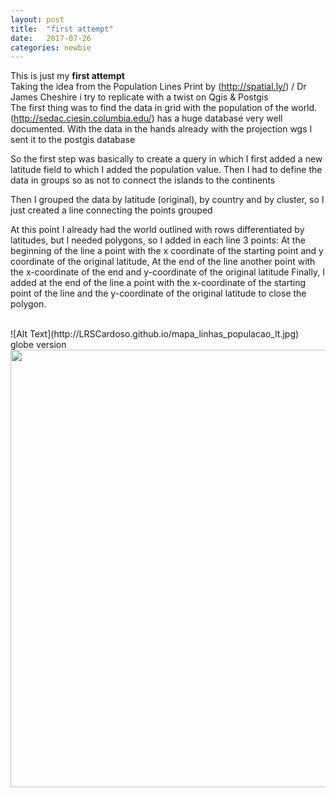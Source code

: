 ```yaml
---
layout: post
title:  "first attempt"
date:   2017-07-26 
categories: newbie
---
```


This is just my **first attempt**
<br>
Taking the idea from the Population Lines Print by (http://spatial.ly/) / Dr James Cheshire i try to replicate with a twist on Qgis & Postgis 
<br>
The first thing was to find the data in grid with the population of the world. <br>
(http://sedac.ciesin.columbia.edu/) has a huge database very well documented.
With the data in the hands already with the projection wgs I sent it to the postgis database <br>

So the first step was basically to create a query in which I first added a new latitude field to which I added the population value.
Then I had to define the data in groups so as not to connect the islands to the continents

Then I grouped the data by latitude (original), by country and by cluster, so I just created a line connecting the points grouped

At this point I already had the world outlined with rows differentiated by latitudes, but I needed polygons, so I added in each line 3 points:
At the beginning of the line a point with the x coordinate of the starting point and y coordinate of the original latitude,
At the end of the line another point with the x-coordinate of the end and y-coordinate of the original latitude
Finally, I added at the end of the line a point with the x-coordinate of the starting point of the line and the y-coordinate of the original latitude to close the polygon.

<br>
![Alt Text](http://LRSCardoso.github.io/mapa_linhas_populacao_lt.jpg)
<br>
globe version 
<br>
<img src="http://LRSCardoso.github.io/mapa_linhas_populacao4.jpeg" width="700" height="700" />
